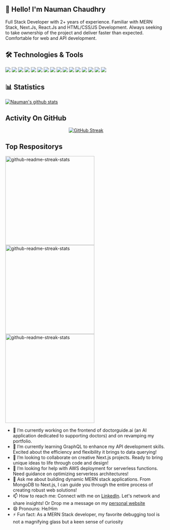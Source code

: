 ## 👋 Hello! I'm Nauman Chaudhry
Full Stack Developer with 2+ years of experience. Familiar with MERN Stack, Next.Js, React.Js and HTML/CSS/JS Development.  Always seeking to take ownership of the project and deliver faster than expected.  Comfortable for web and API development.

## 🛠️ Technologies & Tools
![](https://img.shields.io/badge/JavaScript-F7DF1E?style=flat&logo=javascript&logoColor=black)
![](https://img.shields.io/badge/TypeScript-3178C6?style=flat&logo=typescript&logoColor=white)
![](https://img.shields.io/badge/Next.js-000000?style=flat&logo=next.js&logoColor=white)
![](https://img.shields.io/badge/React.js-61DAFB?style=flat&logo=react&logoColor=white)
![](https://img.shields.io/badge/Express.js-000000?style=flat&logo=express&logoColor=white)
![](https://img.shields.io/badge/Node.js-339933?style=flat&logo=node.js&logoColor=white)
![](https://img.shields.io/badge/MongoDB-47A248?style=flat&logo=mongodb&logoColor=white)
![](https://img.shields.io/badge/Prisma-2D3748?style=flat&logo=prisma&logoColor=white)
![](https://img.shields.io/badge/Material_UI-0081CB?style=flat&logo=material-ui&logoColor=white)
![](https://img.shields.io/badge/Python-3776AB?style=flat&logo=python&logoColor=white)
![](https://img.shields.io/badge/ShadCN--UI-1473E6?style=flat)
![](https://img.shields.io/badge/ECMAScript-F7DF1E?style=flat&logo=javascript&logoColor=black)
![](https://img.shields.io/badge/HTML-E34F26?style=flat&logo=html5&logoColor=white)
![](https://img.shields.io/badge/CSS-1572B6?style=flat&logo=css3&logoColor=white)
![](https://img.shields.io/badge/SCSS-CC6699?style=flat&logo=sass&logoColor=white)
![](https://img.shields.io/badge/GitHub-181717?style=flat&logo=github&logoColor=white)

 
## 📊 Statistics
[![Nauman's github stats](https://github-readme-stats.vercel.app/api?username=naumanch969&theme=dark&count_private=true)](https://github.com/anuraghazra/github-readme-stats)

## Activity On GitHub
<p align="center">
  <a href="https://github.com/naumanch969">      
   <img src="https://github-readme-streak-stats.herokuapp.com?user=naumanch969&theme=dark&hide_border=true&date_format=M%20j%5B%2C%20Y%5D&card_width=500&stroke=EB5454" alt="GitHub Streak" />
 </a> 
</p>

## Top Respositorys
  <p align="left">
     <a href="https://github.com/naumanch969/crm"><img width="278" src="https://denvercoder1-github-readme-stats.vercel.app/api/pin/?username=naumanch969&repo=crm&theme=react&bg_color=1F222E&title_color=F8D866&hide_border=true&icon_color=F8D866&show_icons=false" alt="github-readme-streak-stats"></a>
    <a href="https://github.com/naumanch969/syncboard"><img width="278" src="https://denvercoder1-github-readme-stats.vercel.app/api/pin/?username=naumanch969&repo=syncboard&theme=react&bg_color=1F222E&title_color=F8D866&hide_border=true&icon_color=F8D866&show_icons=false" alt="github-readme-streak-stats"></a>
   <a href="https://github.com/naumanch969/swiftcart-dashboard"><img width="278" src="https://denvercoder1-github-readme-stats.vercel.app/api/pin/?username=naumanch969&repo=swiftcart-dashboard&theme=react&bg_color=1F222E&title_color=F8D866&hide_border=true&icon_color=F8D866&show_icons=false" alt="github-readme-streak-stats"></a>
  </p>


- 🔭 I’m currently working on the frontend of doctorguide.ai (an AI application dedicated to supporting doctors) and on revamping my portfolio.
- 🌱 I’m currently learning GraphQL to enhance my API development skills. Excited about the efficiency and flexibility it brings to data querying!
- 👯 I’m looking to collaborate on creative Next.js projects. Ready to bring unique ideas to life through code and design!
- 🤔 I’m looking for help with AWS deployment for serverless functions. Need guidance on optimizing serverless architectures! 
- 💬 Ask me about building dynamic MERN stack applications. From MongoDB to Next.js, I can guide you through the entire process of creating robust web solutions!
- 📫 How to reach me: Connect with me on [LinkedIn](https://www.linkedin.com/in/naumanch). Let's network and share insights! Or Drop me a message on my [personal website](https://nch.netlify.app)
- 😄 Pronouns: He/Him
- ⚡ Fun fact: As a MERN Stack developer, my favorite debugging tool is not a magnifying glass but a keen sense of curiosity

